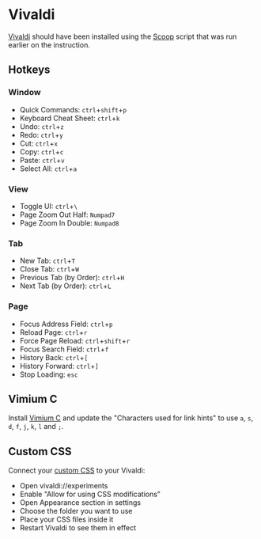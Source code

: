 # Vivaldi
[Vivaldi](https://scoop.sh/#/apps?q=vivaldi&s=0&d=1&o=true) should have been installed using the [Scoop](https://scoop.sh/) script that was run earlier on the instruction.

## Hotkeys
### Window
- Quick Commands: `ctrl`+`shift`+`p`
- Keyboard Cheat Sheet: `ctrl`+`k`
- Undo: `ctrl`+`z`
- Redo: `ctrl`+`y`
- Cut: `ctrl`+`x`
- Copy: `ctrl`+`c`
- Paste: `ctrl`+`v`
- Select All: `ctrl`+`a`
### View
- Toggle UI: `ctrl`+`\`
- Page Zoom Out Half: `Numpad7`
- Page Zoom In Double: `Numpad8`
### Tab
- New Tab: `ctrl`+`T`
- Close Tab: `ctrl`+`W`
- Previous Tab (by Order): `ctrl`+`H`
- Next Tab (by Order): `ctrl`+`L`
### Page
- Focus Address Field: `ctrl`+`p`
- Reload Page: `ctrl`+`r`
- Force Page Reload: `ctrl`+`shift`+`r`
- Focus Search Field: `ctrl`+`f`
- History Back: `ctrl`+`[`
- History Forward: `ctrl`+`]`
- Stop Loading: `esc`

## Vimium C
Install [Vimium C](https://chrome.google.com/webstore/detail/vimium-c-all-by-keyboard/hfjbmagddngcpeloejdejnfgbamkjaeg) and update the "Characters used for link hints" to use `a`, `s`, `d`, `f`, `j`, `k`, `l` and `;`.

## Custom CSS
Connect your [custom CSS](vivaldi/custom.css) to your Vivaldi:
- Open vivaldi://experiments
- Enable "Allow for using CSS modifications"
- Open Appearance section in settings
- Choose the folder you want to use
- Place your CSS files inside it
- Restart Vivaldi to see them in effect
